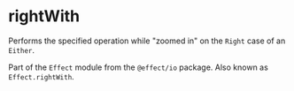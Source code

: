 # rightWith

Performs the specified operation while "zoomed in" on the `Right` case of an
`Either`.

Part of the `Effect` module from the `@effect/io` package. Also known as `Effect.rightWith`.
